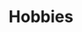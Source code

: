 ---
title: "Hobbies"
layout: "hobbies"
description: "A showcase of hobbies, skills, and photos."
--- 